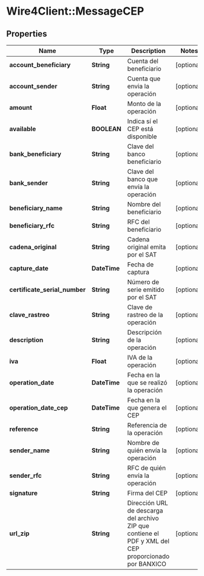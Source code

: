 # Wire4Client::MessageCEP

## Properties
Name | Type | Description | Notes
------------ | ------------- | ------------- | -------------
**account_beneficiary** | **String** | Cuenta del beneficiario | [optional] 
**account_sender** | **String** | Cuenta que envia la operación | [optional] 
**amount** | **Float** | Monto de la operación | [optional] 
**available** | **BOOLEAN** | Indica sí el CEP está disponible | [optional] 
**bank_beneficiary** | **String** | Clave del banco beneficiario | [optional] 
**bank_sender** | **String** | Clave del banco que envía la operación | [optional] 
**beneficiary_name** | **String** | Nombre del beneficiario | [optional] 
**beneficiary_rfc** | **String** | RFC del beneficiario | [optional] 
**cadena_original** | **String** | Cadena original emita por el SAT | [optional] 
**capture_date** | **DateTime** | Fecha de captura | [optional] 
**certificate_serial_number** | **String** | Número de serie emitido por el SAT | [optional] 
**clave_rastreo** | **String** | Clave de rastreo de la operación | [optional] 
**description** | **String** | Descripción de la operación | [optional] 
**iva** | **Float** | IVA de la operación | [optional] 
**operation_date** | **DateTime** | Fecha en la que se realizó la operación | [optional] 
**operation_date_cep** | **DateTime** | Fecha en la que genera el CEP | [optional] 
**reference** | **String** | Referencia de la operación | [optional] 
**sender_name** | **String** | Nombre de quién envía la operación | [optional] 
**sender_rfc** | **String** | RFC de quién envía la operación | [optional] 
**signature** | **String** | Firma del CEP | [optional] 
**url_zip** | **String** | Dirección URL de descarga del archivo ZIP que contiene el PDF y XML del CEP proporcionado por BANXICO | [optional] 


